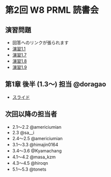 第2回 W8 PRML 読書会
====

演習問題
----

- 回答へのリンクが張られます
- [演習1.1](https://github.com/daimatz/w8prml/blob/master/files/2012-09-24/prml1.1.pdf?raw=true)
- [演習1.7](https://github.com/daimatz/w8prml/blob/master/files/2012-09-24/ex_1-7.JPG?raw=true)
- [演習1.8](https://github.com/daimatz/w8prml/blob/master/files/2012-09-24/ex_1-8.pdf?raw=true)
- [演習1.9](https://github.com/daimatz/w8prml/blob/master/files/2012-09-24/ex_1-9.pdf?raw=true)

第1章 後半 (1.3～) 担当 @doragao
----

- [スライド](http://www.slideshare.net/toshihikoiio98/prml-13-16)

次回以降の担当者
----

- 2.1～2.2 @americiumian
- 2.3 @sa__i
- 2.4～2.5 @americiumian
- 3.1～3.3 @himajin0164
- 3.4～3.6 @Kyamachang
- 4.1～4.2 @masa_kzm
- 4.3～4.5 @hiroqn
- 5.1～5.3 @tonets

